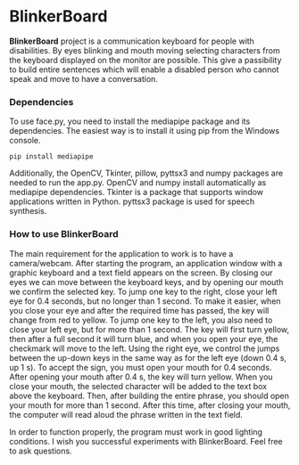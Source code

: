 # BlinkerBoard

**BlinkerBoard** project is a communication keyboard for people with disabilities. By eyes blinking and mouth moving selecting characters from the keyboard displayed on the monitor are possible. This give a passibility to build entire sentences which will enable a disabled person who cannot speak and move to have a conversation.

### Dependencies

To use face.py, you need to install the mediapipe package and its dependencies. The easiest way is to install it using pip from the Windows console.
```
pip install mediapipe
```

Additionally, the OpenCV, Tkinter, pillow, pyttsx3 and numpy packages are needed to run the app.py. OpenCV and numpy install automatically as mediapipe dependencies. Tkinter is a package that supports window applications written in Python. pyttsx3 package is used for speech synthesis.


### How to use BlinkerBoard

The main requirement for the application to work is to have a camera/webcam. After starting the program, an application window with a graphic keyboard and a text field appears on the screen. By closing our eyes we can move between the keyboard keys, and by opening our mouth we confirm the selected key.
To jump one key to the right, close your left eye for 0.4 seconds, but no longer than 1 second. To make it easier, when you close your eye and after the required time has passed, the key will change from red to yellow. To jump one key to the left, you also need to close your left eye, but for more than 1 second. The key will first turn yellow, then after a full second it will turn blue, and when you open your eye, the checkmark will move to the left. Using the right eye, we control the jumps between the up-down keys in the same way as for the left eye (down 0.4 s, up 1 s).
To accept the sign, you must open your mouth for 0.4 seconds.
After opening your mouth after 0.4 s, the key will turn yellow. When you close your mouth, the selected character will be added to the text box above the keyboard. Then, after building the entire phrase, you should open your mouth for more than 1 second. After this time, after closing your mouth, the computer will read aloud the phrase written in the text field.

In order to function properly, the program must work in good lighting conditions.
I wish you successful experiments with BlinkerBoard.
Feel free to ask questions.
